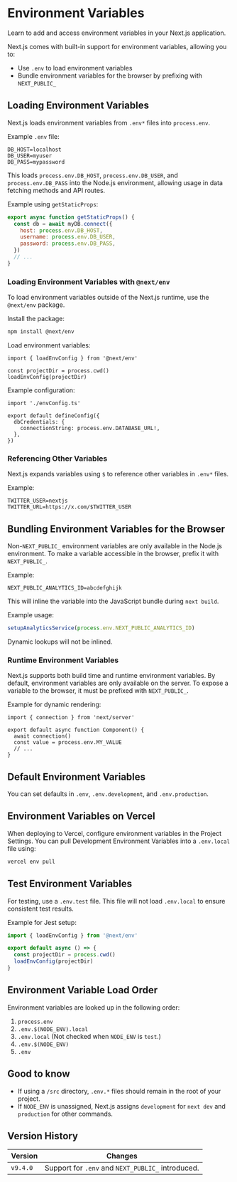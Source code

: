 # Environment Variables

Learn to add and access environment variables in your Next.js application.

Next.js comes with built-in support for environment variables, allowing you to:

- Use `.env` to load environment variables
- Bundle environment variables for the browser by prefixing with `NEXT_PUBLIC_`

## Loading Environment Variables

Next.js loads environment variables from `.env*` files into `process.env`.

Example `.env` file:
```
DB_HOST=localhost
DB_USER=myuser
DB_PASS=mypassword
```

This loads `process.env.DB_HOST`, `process.env.DB_USER`, and `process.env.DB_PASS` into the Node.js environment, allowing usage in data fetching methods and API routes.

Example using `getStaticProps`:
```js
export async function getStaticProps() {
  const db = await myDB.connect({
    host: process.env.DB_HOST,
    username: process.env.DB_USER,
    password: process.env.DB_PASS,
  })
  // ...
}
```

### Loading Environment Variables with `@next/env`

To load environment variables outside of the Next.js runtime, use the `@next/env` package.

Install the package:
```bash
npm install @next/env
```

Load environment variables:
```tsx
import { loadEnvConfig } from '@next/env'

const projectDir = process.cwd()
loadEnvConfig(projectDir)
```

Example configuration:
```tsx
import './envConfig.ts'

export default defineConfig({
  dbCredentials: {
    connectionString: process.env.DATABASE_URL!,
  },
})
```

### Referencing Other Variables

Next.js expands variables using `$` to reference other variables in `.env*` files.

Example:
```
TWITTER_USER=nextjs
TWITTER_URL=https://x.com/$TWITTER_USER
```

## Bundling Environment Variables for the Browser

Non-`NEXT_PUBLIC_` environment variables are only available in the Node.js environment. To make a variable accessible in the browser, prefix it with `NEXT_PUBLIC_`.

Example:
```
NEXT_PUBLIC_ANALYTICS_ID=abcdefghijk
```

This will inline the variable into the JavaScript bundle during `next build`.

Example usage:
```js
setupAnalyticsService(process.env.NEXT_PUBLIC_ANALYTICS_ID)
```

Dynamic lookups will not be inlined.

### Runtime Environment Variables

Next.js supports both build time and runtime environment variables. By default, environment variables are only available on the server. To expose a variable to the browser, it must be prefixed with `NEXT_PUBLIC_`.

Example for dynamic rendering:
```tsx
import { connection } from 'next/server'

export default async function Component() {
  await connection()
  const value = process.env.MY_VALUE
  // ...
}
```

## Default Environment Variables

You can set defaults in `.env`, `.env.development`, and `.env.production`.

## Environment Variables on Vercel

When deploying to Vercel, configure environment variables in the Project Settings. You can pull Development Environment Variables into a `.env.local` file using:
```bash
vercel env pull
```

## Test Environment Variables

For testing, use a `.env.test` file. This file will not load `.env.local` to ensure consistent test results.

Example for Jest setup:
```js
import { loadEnvConfig } from '@next/env'

export default async () => {
  const projectDir = process.cwd()
  loadEnvConfig(projectDir)
}
```

## Environment Variable Load Order

Environment variables are looked up in the following order:

1. `process.env`
2. `.env.$(NODE_ENV).local`
3. `.env.local` (Not checked when `NODE_ENV` is `test`.)
4. `.env.$(NODE_ENV)`
5. `.env`

## Good to know

- If using a `/src` directory, `.env.*` files should remain in the root of your project.
- If `NODE_ENV` is unassigned, Next.js assigns `development` for `next dev` and `production` for other commands.

## Version History

| Version  | Changes                                       |
| -------- | --------------------------------------------- |
| `v9.4.0` | Support for `.env` and `NEXT_PUBLIC_` introduced. |